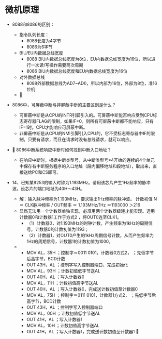 # 微机原理
- 8088和8086的区别：
    - 指令队列长度：
        * 8088长度为4字节
        * 8086为6字节
    - BIU/EU内数据总线宽度
        * 8088 BIU内数据总线宽度为8位，EU内数据总线宽度为16位，所以进行一次读/写操作需要两次周期
        * 8086 BIU内数据总线宽度和EU内数据总线宽度为16位
    - 对外数据总线
        * 8088外部数据总线为AD7~AD0，所以内部为16位，外部为8位，准16位机
    - 
- 8086中，可屏蔽中断与非屏蔽中断的主要区别是什么？
    - 可屏蔽中断是从CPU的INTR引脚引入的。可屏蔽中断能否响应受到CPU标志寄存器FLAG的限制，如果IF=0，则所有可屏蔽中断都不能响应，只有IF=1时，CPU才能响应可屏蔽中断。
    - 非屏蔽中断是从CPU的NMI引脚引入CPU的，它不受标志寄存器中IF的限制，只要有请求，而且在请求时没有总线请求，就可以响应。

-  8086中断系统响应中断时如何找到中断入口地址？
    - 在响应中断时，根据中断类型号，从中断类型号*4开始的连续的4个单元中保存有中断服务程序的入口地址（段内偏移地址和段地址），取出来，直接送给PC和CS即可。

- 14、已知某8253的输入时钟为1.193MHz。请用该芯片产生1Hz频率的脉冲波。设芯片的端口地址为40H～43H。
    * 解：输入脉冲频率为1.193MHz，要求输出1Hz频率的脉冲波。
        计数初值 N ＝ CLK脉冲频率 / OUT频率 ＝ 1.193MHz/1Hz ＝1193000 ＞216
    * 显然无法用一个计数器单独实现，必须用两个计数器级连才能实现。选用计数器0和计数器1工作于方式2 ，将OUT0连至CLK1。
        * （1）计数器0，对1.193MHz的时钟计数，产生频率为1kHz的周期信号，计数器0的计数初值为1193；
        * （2）计数器1，对OUT0产生的1kHz周期信号计数，从而产生频率为1Hz的周期信号，计数器1的计数初值为1000。
    *   
        - MOV   AL，35H	；控制字＝0011 0101，计数器0方式2，
				；先低字节后高字节，BCD计数
        -  OUT	 43H，AL	；控制字写入控制器端口，完成初始化
        - MOV    AL，93H	；计数初值低字节送AL		
        - OUT	 40H，AL	；写入计数器0
        - MOV    AL，11H	；计数初值高字节送AL 		
        - OUT	 40H，AL	；写入计数器0，完成送计数初值至计数器0
        - MOV    AL，75H	；控制字＝0111 0101，计数器1方式2，
                        ；先低字节后高字节，BCD计数
        - OUT	 43H，AL	；控制字写入控制器端口		
        - MOV    AL，00H	；计数初值低字节送AL
        - OUT    41H，AL 	；写入计数器1
        - MOV    AL，10H	；计数初值高字节送AL
        - OUT	 41H，AL 	；写入计数器1，完成送计数初值至计数器1


